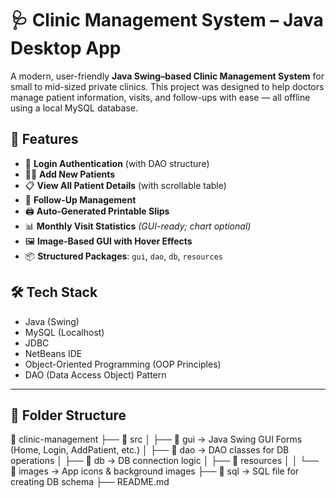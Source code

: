 
# 🩺 Clinic Management System – Java Desktop App

A modern, user-friendly **Java Swing–based Clinic Management System** for small to mid-sized private clinics. This project was designed to help doctors manage patient information, visits, and follow-ups with ease — all offline using a local MySQL database.

## 🚀 Features

- 🔐 **Login Authentication** (with DAO structure)
- 🧍‍♂️ **Add New Patients**
- 📋 **View All Patient Details** (with scrollable table)
- 📅 **Follow-Up Management**
- 🖨️ **Auto-Generated Printable Slips**
- 📊 **Monthly Visit Statistics** *(GUI-ready; chart optional)*
- 🖼️ **Image-Based GUI with Hover Effects**
- 📦 **Structured Packages**: `gui`, `dao`, `db`, `resources`



## 🛠️ Tech Stack

- Java (Swing)
- MySQL (Localhost)
- JDBC
- NetBeans IDE
- Object-Oriented Programming (OOP Principles)
- DAO (Data Access Object) Pattern

---

## 🧱 Folder Structure

📁 clinic-management
├── 📁 src
│ ├── 📁 gui → Java Swing GUI Forms (Home, Login, AddPatient, etc.)
│ ├── 📁 dao → DAO classes for DB operations
│ ├── 📁 db → DB connection logic
│ ├── 📁 resources
│ │ └── 📁 images → App icons & background images
├── 📁 sql → SQL file for creating DB schema
├── README.md
